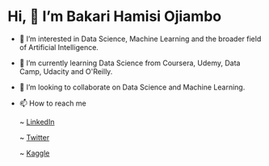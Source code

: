 # Hi, 👋 I’m Bakari Hamisi Ojiambo 
- 👀 I’m interested in Data Science, Machine Learning and the broader field of Artificial Intelligence. 
- 🌱 I’m currently learning Data Science from Coursera, Udemy, Data Camp, Udacity and O'Reilly. 
- 💞️ I’m looking to collaborate on Data Science and Machine Learning. 
- 📫 How to reach me 

    ~ <a href="https://www.linkedin.com/in/bakari-hamisi-o-b82a00189">LinkedIn</a>
    
    ~ <a href="https://twitter.com/Bakari_Oj?t=tDNwCssAabRrj36KqHpaiw&s=09">Twitter</a>
    
    ~ <a href="https://www.kaggle.com/">Kaggle</a>
    
<!---
Bakari01/Bakari01 is a ✨ special ✨ repository because its `README.md` (this file) appears on your GitHub profile.
You can click the Preview link to take a look at your changes.
--->
